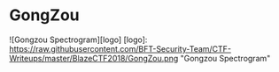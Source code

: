 # GongZou

![Gongzou Spectrogram][logo]
[logo]: https://raw.githubusercontent.com/BFT-Security-Team/CTF-Writeups/master/BlazeCTF2018/GongZou.png "Gongzou Spectrogram"
